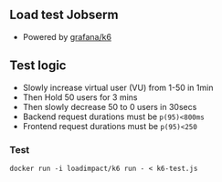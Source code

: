 ## Load test Jobserm
* Powered by [grafana/k6](https://github.com/grafana/k6)

## Test logic
* Slowly increase virtual user (VU) from 1-50 in 1min
* Then Hold 50 users for 3 mins
* Then slowly decrease 50 to 0 users in 30secs
* Backend request durations must be `p(95)<800ms`
* Frontend request durations  must be `p(95)<250`

### Test
`docker run -i loadimpact/k6 run - < k6-test.js`
